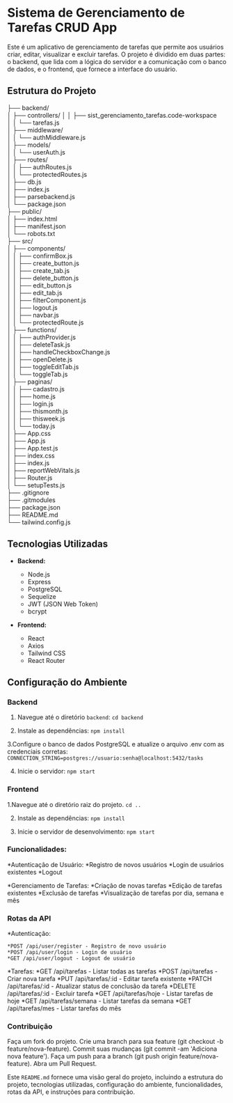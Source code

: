 # Sistema de Gerenciamento de Tarefas CRUD App

Este é um aplicativo de gerenciamento de tarefas que permite aos usuários criar, editar, visualizar e excluir tarefas. O projeto é dividido em duas partes: o backend, que lida com a lógica do servidor e a comunicação com o banco de dados, e o frontend, que fornece a interface do usuário.

## Estrutura do Projeto
├── backend/ <br>
│       ├── controllers/ 
│       │       ├── sist_gerenciamento_tarefas.code-workspace <br>
│       │       └── tarefas.js <br>
│       ├── middleware/ <br>
│       │       └── authMiddleware.js<br>
│       ├── models/<br>
│       │       └── userAuth.js<br>
│       ├── routes/ <br>
│       │       ├── authRoutes.js<br>
│       │       └── protectedRoutes.js <br>
│       ├── db.js <br>
│       ├── index.js <br>
│       ├── parsebackend.js <br>
│       └── package.json <br>
├── public/ <br>
│       ├── index.html <br>
│       ├── manifest.json <br>
│       └── robots.txt <br>
├── src/ <br>
│   ├── components/ <br>
│   │       ├── confirmBox.js <br>
│   │       ├── create_button.js <br>
│   │       ├── create_tab.js <br>
│   │       ├── delete_button.js <br>
│   │       ├── edit_button.js <br>
│   │       ├── edit_tab.js <br>
│   │       ├── filterComponent.js <br>
│   │       ├── logout.js <br>
│   │       ├── navbar.js <br>
│   │       └── protectedRoute.js <br>
│   ├── functions/ <br>
│   │       ├── authProvider.js <br>
│   │       ├── deleteTask.js <br>
│   │       ├── handleCheckboxChange.js <br>
│   │       ├── openDelete.js <br>
│   │       ├── toggleEditTab.js <br>
│   │       └── toggleTab.js <br>
│   ├── paginas/ <br>
│   │       ├── cadastro.js <br>
│   │       ├── home.js <br>
│   │       ├── login.js <br>
│   │       ├── thismonth.js <br>
│   │       ├── thisweek.js <br>
│   │       └── today.js <br>
│   ├── App.css <br>
│   ├── App.js <br>
│   ├── App.test.js <br>
│   ├── index.css <br>
│   ├── index.js <br>
│   ├── reportWebVitals.js <br>
│   ├── Router.js <br>
│   └── setupTests.js <br>
├── .gitignore <br>
├── .gitmodules <br>
├── package.json <br>
├── README.md <br>
└── tailwind.config.js<br>

## Tecnologias Utilizadas

- **Backend:**
  - Node.js
  - Express
  - PostgreSQL
  - Sequelize
  - JWT (JSON Web Token)
  - bcrypt

- **Frontend:**
  - React
  - Axios
  - Tailwind CSS
  - React Router

## Configuração do Ambiente

### Backend

1. Navegue até o diretório `backend`:
   ```cd backend```

2. Instale as dependências:
```npm install```

3.Configure o banco de dados PostgreSQL e atualize o arquivo .env com as credenciais corretas:
```CONNECTION_STRING=postgres://usuario:senha@localhost:5432/tasks```

4. Inicie o servidor:
```npm start```

### Frontend
1.Navegue até o diretório raiz do projeto.
``cd ..``

2. Instale as dependências:
```npm install```

3. Inicie o servidor de desenvolvimento:
```npm start```

### Funcionalidades:
*Autenticação de Usuário:
    *Registro de novos usuários
    *Login de usuários existentes
    *Logout

*Gerenciamento de Tarefas:
    *Criação de novas tarefas
    *Edição de tarefas existentes
    *Exclusão de tarefas
    *Visualização de tarefas por dia, semana e mês

### Rotas da API
*Autenticação:

    *POST /api/user/register - Registro de novo usuário
    *POST /api/user/login - Login de usuário
    *GET /api/user/logout - Logout de usuário

*Tarefas:
    *GET /api/tarefas - Listar todas as tarefas
    *POST /api/tarefas - Criar nova tarefa
    *PUT /api/tarefas/:id - Editar tarefa existente
    *PATCH /api/tarefas/:id - Atualizar status de conclusão da tarefa
    *DELETE /api/tarefas/:id - Excluir tarefa
    *GET /api/tarefas/hoje - Listar tarefas de hoje
    *GET /api/tarefas/semana - Listar tarefas da semana
    *GET /api/tarefas/mes - Listar tarefas do mês


### Contribuição
Faça um fork do projeto.
Crie uma branch para sua feature (git checkout -b feature/nova-feature).
Commit suas mudanças (git commit -am 'Adiciona nova feature').
Faça um push para a branch (git push origin feature/nova-feature).
Abra um Pull Request.




Este `README.md` fornece uma visão geral do projeto, incluindo a estrutura do projeto, tecnologias utilizadas, configuração do ambiente, funcionalidades, rotas da API, e instruções para contribuição.